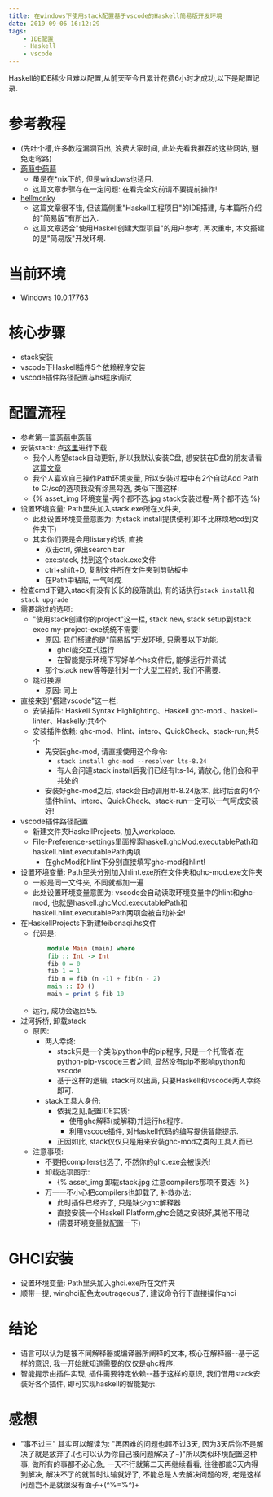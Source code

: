 ```yaml
---
title: 在windows下使用stack配置基于vscode的Haskell简易版开发环境
date: 2019-09-06 16:12:29
tags:
    - IDE配置
    - Haskell
    - vscode
---
```

Haskell的IDE稀少且难以配置,从前天至今日累计花费6小时才成功,以下是配置记录. 

# 参考教程
- (先吐个槽,许多教程漏洞百出, 浪费大家时间, 此处先看我推荐的这些网站, 避免走弯路)
- [蒟蒻中蒟蒻](https://segmentfault.com/a/1190000018257284)
    - 虽是在*nix下的, 但是windows也适用.
    - 这篇文章步骤存在一定问题: 在看完全文前请不要提前操作!
- [hellmonky](https://github.com/hellmonky/note/blob/master/%E8%AF%AD%E8%A8%80%E5%AD%A6%E4%B9%A0%E8%AE%B0%E5%BD%95/%E5%85%B3%E4%BA%8Evscode%E6%90%AD%E5%BB%BAh%E7%8E%AF%E5%A2%83%E7%9A%84%E8%BF%87%E7%A8%8B.md)
    - 这篇文章很不错, 但该篇侧重"Haskell工程项目"的IDE搭建, 与本篇所介绍的"简易版"有所出入.
    - 这篇文章适合"使用Haskell创建大型项目"的用户参考, 再次重申, 本文搭建的是"简易版"开发环境.

# 当前环境
- Windows 10.0.17763

# 核心步骤
- stack安装
- vscode下Haskell插件5个依赖程序安装
- vscode插件路径配置与hs程序调试

# 配置流程
- 参考第一篇[蒟蒻中蒟蒻](https://segmentfault.com/a/1190000018257284)
- 安装stack: 点[这里](https://docs.haskellstack.org/en/stable/install_and_upgrade)进行下载.
    - 我个人希望stack自动更新, 所以我默认安装C盘, 想安装在D盘的朋友请看[这篇文章](https://notes.shinemic.cn/setting-up-haskell-stack-development-environment/)
    - 我个人喜欢自己操作Path环境变量, 所以安装过程中有2个自动Add Path to C:/sc的选项我没有涂黑勾选, 类似下图这样:
    - {% asset_img 环境变量-两个都不选.jpg stack安装过程-两个都不选 %}
- 设置环境变量: Path里头加入stack.exe所在文件夹, 
    - 此处设置环境变量意图为: 为stack install提供便利(即不比麻烦地cd到文件夹下)
    - 其实你们要是会用listary的话, 直接
        - 双击ctrl, 弹出search bar
        - exe:stack, 找到这个stack.exe文件
        - ctrl+shift+D, 复制文件所在文件夹到剪贴板中
        - 在Path中粘贴, 一气呵成.
- 检查cmd下键入stack有没有长长的段落跳出, 有的话执行`stack install`和`stack upgrade`
- 需要跳过的选项:
    - "使用stack创建你的project"这一栏, stack new, stack setup到stack exec my-project-exe统统不需要!
        - 原因: 我们搭建的是"简易版"开发环境, 只需要以下功能:
            - ghci能交互式运行
            - 在智能提示环境下写好单个hs文件后, 能够运行并调试
        - 那个stack new等等是针对一个大型工程的, 我们不需要.
    - 跳过换源
        - 原因: 同上
- 直接来到"搭建vscode"这一栏:
    - 安装插件: Haskell Syntax Highlighting、Haskell ghc-mod 、haskell-linter、Haskelly;共4个
    - 安装插件依赖: ghc-mod、hlint、intero、QuickCheck、stack-run;共5个
        - 先安装ghc-mod, 请直接使用这个命令:
            - `stack install ghc-mod --resolver lts-8.24`
            - 有人会问道stack install后我们已经有lts-14, 请放心, 他们会和平共处的
        - 安装好ghc-mod之后, stack会自动调用ltf-8.24版本, 此时后面的4个插件hlint、intero、QuickCheck、stack-run一定可以一气呵成安装好!
- vscode插件路径配置
    - 新建文件夹HaskellProjects, 加入workplace.
    - File-Preference-settings里面搜索haskell.ghcMod.executablePath和haskell.hlint.executablePath两项
        - 在ghcMod和hlint下分别直接填写ghc-mod和hlint!
- 设置环境变量: Path里头分别加入hlint.exe所在文件夹和ghc-mod.exe文件夹
    - 一般是同一文件夹, 不同就都加一遍
    - 此处设置环境变量意图为: vscode会自动读取环境变量中的hlint和ghc-mod, 也就是haskell.ghcMod.executablePath和haskell.hlint.executablePath两项会被自动补全!
- 在HaskellProjects下新建feibonaqi.hs文件
    - 代码是:
        ```haskell
            module Main (main) where
            fib :: Int -> Int
            fib 0 = 0
            fib 1 = 1
            fib n = fib (n -1) + fib(n - 2)
            main :: IO ()
            main = print $ fib 10
        ``` 
    - 运行, 成功会返回55.
- 过河拆桥, 卸载stack
    - 原因: 
        - 两人幸终: 
            - stack只是一个类似python中的pip程序, 只是一个托管者.在python-pip-vscode三者之间, 显然没有pip不影响python和vscode
            - 基于这样的逻辑, stack可以出局, 只要Haskell和vscode两人幸终即可.
        - stack工具人身份:
            - 依我之见,配置IDE实质:
                - 使用ghc解释(或解释)并运行hs程序.
                - 利用vscode插件, 对Haskell代码的编写提供智能提示.
            - 正因如此, stack仅仅只是用来安装ghc-mod之类的工具人而已
    - 注意事项:
        - 不要把compilers也选了, 不然你的ghc.exe会被误杀!
        - 卸载选项图示:
            - {% asset_img 卸载stack.jpg 注意compilers那项不要选! %}
        - 万一一不小心把compilers也卸载了, 补救办法:
            - 此时插件已经齐了, 只是缺少ghc解释器
            - 直接安装一个Haskell Platform,ghc会随之安装好,其他不用动
            - (需要环境变量就配置一下)

# GHCI安装
- 设置环境变量: Path里头加入ghci.exe所在文件夹
- 顺带一提, winghci配色太outrageous了, 建议命令行下直接操作ghci

# 结论
- 语言可以认为是被不同解释器或编译器所阐释的文本, 核心在解释器--基于这样的意识, 我一开始就知道需要的仅仅是ghc程序.
- 智能提示由插件实现, 插件需要特定依赖--基于这样的意识, 我们借用stack安装好各个插件, 即可实现haskell的智能提示.

# 感想
- "事不过三" 其实可以解读为: "再困难的问题也超不过3天, 因为3天后你不是解决了就是放弃了.(也可以认为你自己被问题解决了~)"所以类似环境配置这种事, 做所有的事都不必心急, 一天不行就第二天再继续看看, 往往都能3天内得到解决, 解决不了的就暂时认输就好了, 不能总是人去解决问题的呀, 老是这样问题岂不是就很没有面子+(^%=%^)+

